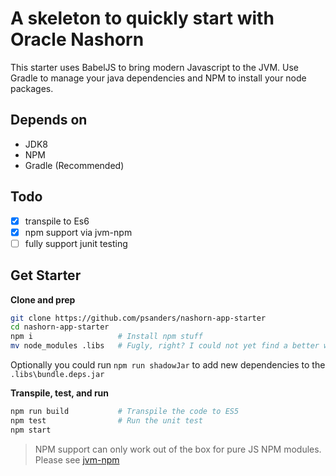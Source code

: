 # A skeleton to quickly start with Oracle Nashorn

This starter uses BabelJS to bring modern Javascript to the JVM. Use Gradle to manage your java dependencies
and NPM to install your node packages.

## Depends on

- JDK8
- NPM
- Gradle (Recommended)

## Todo

- [x] transpile to Es6
- [x] npm support via jvm-npm
- [ ] fully support junit testing

## Get Starter

**Clone and prep**

```bash
git clone https://github.com/psanders/nashorn-app-starter
cd nashorn-app-starter
npm i                   # Install npm stuff
mv node_modules .libs   # Fugly, right? I could not yet find a better way to do this
```

Optionally you could run `npm run shadowJar` to add new dependencies to the `.libs\bundle.deps.jar`

**Transpile, test, and run**

```bash
npm run build           # Transpile the code to ES5
npm test                # Run the unit test
npm start
```

> NPM support can only work out of the box for pure JS NPM modules. Please see [jvm-npm](https://github.com/nodyn/jvm-npm)
